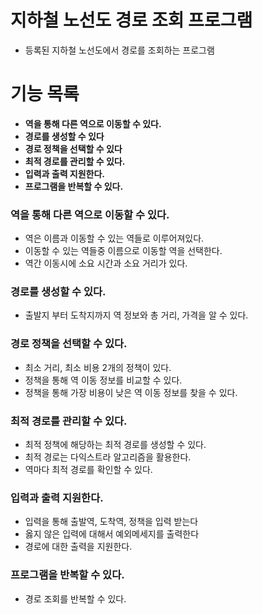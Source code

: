# 지하철 노선도 경로 조회 프로그램

- 등록된 지하철 노선도에서 경로를 조회하는 프로그램

# 기능 목록

- **역을 통해 다른 역으로 이동할 수 있다.**
- **경로를 생성할 수 있다**
- **경로 정책을 선택할 수 있다**
- **최적 경로를 관리할 수 있다.**
- **입력과 출력 지원한다.**
- **프로그램을 반복할 수 있다.**

### 역을 통해 다른 역으로 이동할 수 있다.

- 역은 이름과 이동할 수 있는 역들로 이루어져있다.
- 이동할 수 있는 역들중 이름으로 이동할 역을 선택한다.
- 역간 이동시에 소요 시간과 소요 거리가 있다.

### 경로를 생성할 수 있다.

- 출발지 부터 도착지까지 역 정보와 총 거리, 가격을 알 수 있다.

### 경로 정책을 선택할 수 있다.

- 최소 거리, 최소 비용 2개의 정책이 있다.
- 정책을 통해 역 이동 정보를 비교할 수 있다.
- 정책을 통해 가장 비용이 낮은 역 이동 정보를 찾을 수 있다.

### 최적 경로를 관리할 수 있다.

- 최적 정책에 해당하는 최적 경로를 생성할 수 있다.
- 최적 경로는 다익스트라 알고리즘을 활용한다.
- 역마다 최적 경로를 확인할 수 있다.

### 입력과 출력 지원한다.

- 입력을 통해 출발역, 도착역, 정책을 입력 받는다
- 옳지 않은 입력에 대해서 예외메세지를 출력한다
- 경로에 대한 출력을 지원한다.

### 프로그램을 반복할 수 있다.

- 경로 조회를 반복할 수 있다.

